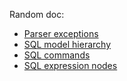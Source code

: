 
Random doc:

- [Parser exceptions](parser-exceptions.md)
- [SQL model hierarchy](sql-model.md)
- [SQL commands](sql-commands.md)
- [SQL expression nodes](sql-expression-nodes.md)

